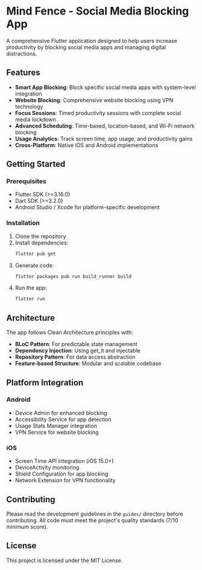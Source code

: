 # Mind Fence - Social Media Blocking App

A comprehensive Flutter application designed to help users increase productivity by blocking social media apps and managing digital distractions.

## Features

- **Smart App Blocking**: Block specific social media apps with system-level integration
- **Website Blocking**: Comprehensive website blocking using VPN technology
- **Focus Sessions**: Timed productivity sessions with complete social media lockdown
- **Advanced Scheduling**: Time-based, location-based, and Wi-Fi network blocking
- **Usage Analytics**: Track screen time, app usage, and productivity gains
- **Cross-Platform**: Native iOS and Android implementations

## Getting Started

### Prerequisites

- Flutter SDK (>=3.16.0)
- Dart SDK (>=3.2.0)
- Android Studio / Xcode for platform-specific development

### Installation

1. Clone the repository
2. Install dependencies:
   ```bash
   flutter pub get
   ```
3. Generate code:
   ```bash
   flutter packages pub run build_runner build
   ```
4. Run the app:
   ```bash
   flutter run
   ```

## Architecture

The app follows Clean Architecture principles with:
- **BLoC Pattern**: For predictable state management
- **Dependency Injection**: Using get_it and injectable
- **Repository Pattern**: For data access abstraction
- **Feature-based Structure**: Modular and scalable codebase

## Platform Integration

### Android
- Device Admin for enhanced blocking
- Accessibility Service for app detection
- Usage Stats Manager integration
- VPN Service for website blocking

### iOS
- Screen Time API integration (iOS 15.0+)
- DeviceActivity monitoring
- Shield Configuration for app blocking
- Network Extension for VPN functionality

## Contributing

Please read the development guidelines in the `guides/` directory before contributing. All code must meet the project's quality standards (7/10 minimum score).

## License

This project is licensed under the MIT License.